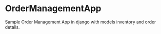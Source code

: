 # OrderManagementApp
Sample Order Management App in django with models inventory and order details.
  
